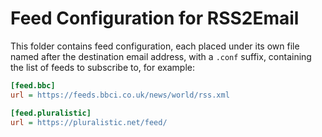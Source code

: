 # Feed Configuration for RSS2Email

This folder contains feed configuration, each placed under its own file named after the destination
email address, with a `.conf` suffix, containing the list of feeds to subscribe to, for example:

```ini
[feed.bbc]
url = https://feeds.bbci.co.uk/news/world/rss.xml

[feed.pluralistic]
url = https://pluralistic.net/feed/
```

